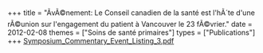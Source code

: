 +++
title = "ÃvÃ©nement: Le Conseil canadien de la santé est l'hÃ´te d'une rÃ©union sur l'engagement du patient à Vancouver le 23 fÃ©vrier."
date = 2012-02-08
themes = ["Soins de santé primaires"]
types = ["Publications"]
+++
[Symposium_Commentary_Event_Listing_3.pdf](/files/Symposium_Commentary_Event_Listing_3.pdf)
